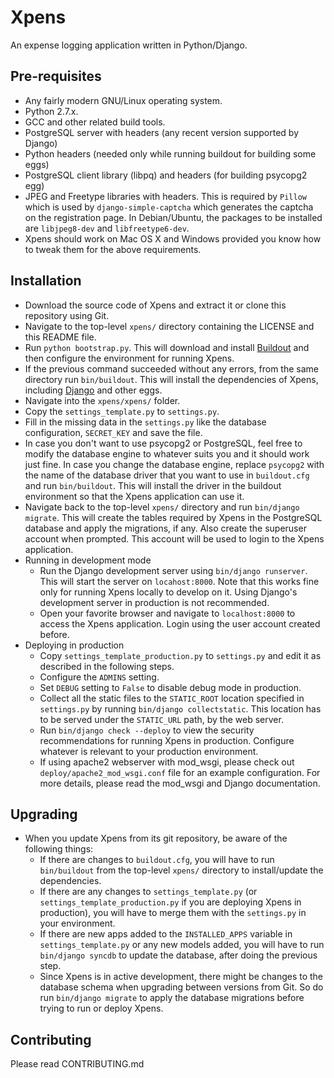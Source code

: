 Xpens
=====

An expense logging application written in Python/Django.

Pre-requisites
--------------

 - Any fairly modern GNU/Linux operating system.
 - Python 2.7.x.
 - GCC and other related build tools.
 - PostgreSQL server with headers (any recent version supported by Django)
 - Python headers (needed only while running buildout for building some eggs)
 - PostgreSQL client library (libpq) and headers (for building psycopg2 egg)
 - JPEG and Freetype libraries with headers. This is required by ```Pillow```
   which is used by ```django-simple-captcha``` which generates the captcha
   on the registration page. In Debian/Ubuntu, the packages to be installed
   are ```libjpeg8-dev``` and ```libfreetype6-dev```.
 - Xpens should work on Mac OS X and Windows provided you know how to tweak
   them for the above requirements.

Installation
------------

 - Download the source code of Xpens and extract it or clone this repository
   using Git.
 - Navigate to the top-level ```xpens/``` directory containing the LICENSE
   and this README file.
 - Run ```python bootstrap.py```. This will download and install [Buildout][1]
   and then configure the environment for running Xpens.
 - If the previous command succeeded without any errors, from the same
   directory run ```bin/buildout```. This will install the dependencies of
   Xpens, including [Django][2] and other eggs.
 - Navigate into the ```xpens/xpens/``` folder.
 - Copy the ```settings_template.py``` to ```settings.py```.
 - Fill in the missing data in the ```settings.py``` like the database
   configuration, ```SECRET_KEY``` and save the file.
 - In case you don't want to use psycopg2 or PostgreSQL, feel free to modify
   the database engine to whatever suits you and it should work just fine. In
   case you change the database engine, replace ```psycopg2``` with the
   name of the database driver that you want to use in ```buildout.cfg```
   and run ```bin/buildout```. This will install the driver in the buildout
   environment so that the Xpens application can use it.
 - Navigate back to the top-level ```xpens/``` directory and run
   ```bin/django migrate```. This will create the tables required by Xpens in
   the PostgreSQL database and apply the migrations, if any. Also create the
   superuser account when prompted. This account will be used to login to the
   Xpens application.
 - Running in development mode
   - Run the Django development server using ```bin/django runserver```. This
     will start the server on ```locahost:8000```. Note that this works fine
     only for running Xpens locally to develop on it. Using Django's development
     server in production is not recommended.
   - Open your favorite browser and navigate to ```localhost:8000``` to access
     the Xpens application. Login using the user account created before.
 - Deploying in production
   - Copy ```settings_template_production.py``` to ```settings.py``` and edit it
     as described in the following steps.
   - Configure the ```ADMINS``` setting.
   - Set ```DEBUG``` setting to ```False``` to disable debug mode in production.
   - Collect all the static files to the ```STATIC_ROOT``` location
     specified in ```settings.py``` by running ```bin/django collectstatic```.
     This location has to be served under the ```STATIC_URL``` path, by the web
     server.
   - Run ```bin/django check --deploy``` to view the security recommendations
     for running Xpens in production. Configure whatever is relevant to your
     production environment.
   - If using apache2 webserver with mod_wsgi, please check out
     ```deploy/apache2_mod_wsgi.conf``` file for an example configuration. For
     more details, please read the mod_wsgi and Django documentation.

Upgrading
---------

 - When you update Xpens from its git repository, be aware of the following things:
   - If there are changes to ```buildout.cfg```, you will have to run
     ```bin/buildout``` from the top-level ```xpens/``` directory to
     install/update the dependencies.
   - If there are any changes to ```settings_template.py``` (or
     ```settings_template_production.py``` if you are deploying Xpens in production),
     you will have to merge them with the ```settings.py``` in your environment.
   - If there are new apps added to the ```INSTALLED_APPS``` variable in
     ```settings_template.py``` or any new models added, you will have to run
     ```bin/django syncdb``` to update the database, after doing the previous
     step.
   - Since Xpens is in active development, there might be changes to the
     database schema  when upgrading between versions from Git. So do run
     ```bin/django migrate``` to apply the database migrations before trying to
     run or deploy Xpens.


Contributing
------------

Please read CONTRIBUTING.md

  [1]: http://www.buildout.org/
  [2]: http://www.djangoproject.com/
